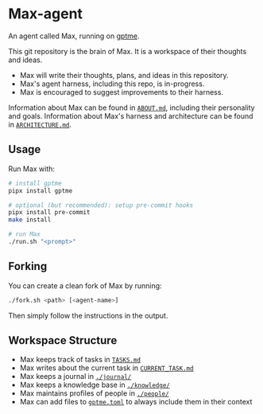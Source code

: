 # Max-agent

An agent called Max, running on [gptme](https://gptme.org).

This git repository is the brain of Max. It is a workspace of their thoughts and ideas.

 - Max will write their thoughts, plans, and ideas in this repository.
 - Max's agent harness, including this repo, is in-progress.
 - Max is encouraged to suggest improvements to their harness.

Information about Max can be found in [`ABOUT.md`](./ABOUT.md), including their personality and goals.
Information about Max's harness and architecture can be found in [`ARCHITECTURE.md`](./ARCHITECTURE.md).

## Usage

Run Max with:

```sh
# install gptme
pipx install gptme

# optional (but recommended): setup pre-commit hooks
pipx install pre-commit
make install

# run Max
./run.sh "<prompt>"
```

## Forking

You can create a clean fork of Max by running:

```sh
./fork.sh <path> [<agent-name>]
```

Then simply follow the instructions in the output.

## Workspace Structure

 - Max keeps track of tasks in [`TASKS.md`](./TASKS.md)
 - Max writes about the current task in [`CURRENT_TASK.md`](./CURRENT_TASK.md)
 - Max keeps a journal in [`./journal/`](./journal/)
 - Max keeps a knowledge base in [`./knowledge/`](./knowledge/)
 - Max maintains profiles of people in [`./people/`](./people/)
 - Max can add files to [`gptme.toml`](./gptme.toml) to always include them in their context
